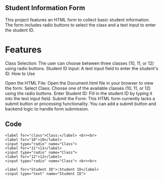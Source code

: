 ## Student Information Form

This project features an HTML form to collect basic student information. The form includes radio buttons to select the class and a text input to enter the student ID.

# Features

Class Selection: The user can choose between three classes (10, 11, or 12) using radio buttons.
Student ID Input: A text input field to enter the student's ID.
How to Use

Open the HTML File:
Open the Document.html file in your browser to view the form.
Select Class:
Choose one of the available classes (10, 11, or 12) using the radio buttons.
Enter Student ID:
Fill in the student ID by typing it into the text input field.
Submit the Form:
This HTML form currently lacks a submit button or processing functionality. You can add a submit button and backend logic to handle form submission.




## Code

<!DOCTYPE html>
<html lang="en">
<head>
    <meta charset="UTF-8">
    <meta name="viewport" content="width=device-width, initial-scale=1.0">
    <title>Document</title>
</head>
<body>
    
    <label for="class">Class:</label> <br><br>
    <label for="10">10</label>
    <input type="radio" name="Class">
    <label for="11">11</label>
    <input type="radio" name="Class">
    <label for="12">12</label>
    <input type="radio" name="Class"> <br><br>

    <label for="Student ID">:Student ID</label>
    <input type="text" name="Student ID">

</body>
</html>
